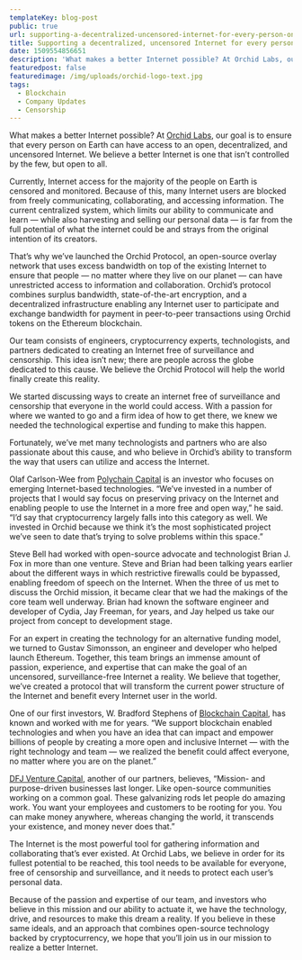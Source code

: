 ```yaml
---
templateKey: blog-post
public: true
url: supporting-a-decentralized-uncensored-internet-for-every-person-on-the-planet
title: Supporting a decentralized, uncensored Internet for every person on the planet
date: 1509554856651
description: 'What makes a better Internet possible? At Orchid Labs, our goal is to ensure that every person on Earth can have access to an open, decentralized, and uncensored Internet.'
featuredpost: false
featuredimage: /img/uploads/orchid-logo-text.jpg
tags:
  - Blockchain
  - Company Updates
  - Censorship
---
```

What makes a better Internet possible? At [Orchid Labs](http://www.orchidprotocol.com/), our goal is to ensure that every person on Earth can have access to an open, decentralized, and uncensored Internet. We believe a better Internet is one that isn’t controlled by the few, but open to all.

Currently, Internet access for the majority of the people on Earth is censored and monitored. Because of this, many Internet users are blocked from freely communicating, collaborating, and accessing information. The current centralized system, which limits our ability to communicate and learn — while also harvesting and selling our personal data — is far from the full potential of what the internet could be and strays from the original intention of its creators.

That’s why we’ve launched the Orchid Protocol, an open-source overlay network that uses excess bandwidth on top of the existing Internet to ensure that people — no matter where they live on our planet — can have unrestricted access to information and collaboration. Orchid’s protocol combines surplus bandwidth, state-of-the-art encryption, and a decentralized infrastructure enabling any Internet user to participate and exchange bandwidth for payment in peer-to-peer transactions using Orchid tokens on the Ethereum blockchain.

Our team consists of engineers, cryptocurrency experts, technologists, and partners dedicated to creating an Internet free of surveillance and censorship. This idea isn’t new; there are people across the globe dedicated to this cause. We believe the Orchid Protocol will help the world finally create this reality.

We started discussing ways to create an internet free of surveillance and censorship that everyone in the world could access. With a passion for where we wanted to go and a firm idea of how to get there, we knew we needed the technological expertise and funding to make this happen.

Fortunately, we’ve met many technologists and partners who are also passionate about this cause, and who believe in Orchid’s ability to transform the way that users can utilize and access the Internet.

Olaf Carlson-Wee from [Polychain Capital](http://polychain.capital/) is an investor who focuses on emerging Internet-based technologies. “We’ve invested in a number of projects that I would say focus on preserving privacy on the Internet and enabling people to use the Internet in a more free and open way,” he said. “I’d say that cryptocurrency largely falls into this category as well. We invested in Orchid because we think it’s the most sophisticated project we’ve seen to date that’s trying to solve problems within this space.”

Steve Bell had worked with open-source advocate and technologist Brian J. Fox in more than one venture. Steve and Brian had been talking years earlier about the different ways in which restrictive firewalls could be bypassed, enabling freedom of speech on the Internet. When the three of us met to discuss the Orchid mission, it became clear that we had the makings of the core team well underway. Brian had known the software engineer and developer of Cydia, Jay Freeman, for years, and Jay helped us take our project from concept to development stage.

For an expert in creating the technology for an alternative funding model, we turned to Gustav Simonsson, an engineer and developer who helped launch Ethereum. Together, this team brings an immense amount of passion, experience, and expertise that can make the goal of an uncensored, surveillance-free Internet a reality. We believe that together, we’ve created a protocol that will transform the current power structure of the Internet and benefit every Internet user in the world.

One of our first investors, W. Bradford Stephens of [Blockchain Capital](http://blockchain.capital/), has known and worked with me for years. “We support blockchain enabled technologies and when you have an idea that can impact and empower billions of people by creating a more open and inclusive Internet — with the right technology and team — we realized the benefit could affect everyone, no matter where you are on the planet.”

[DFJ Venture Capital](https://dfj.com/), another of our partners, believes, “Mission- and purpose-driven businesses last longer. Like open-source communities working on a common goal. These galvanizing rods let people do amazing work. You want your employees and customers to be rooting for you. You can make money anywhere, whereas changing the world, it transcends your existence, and money never does that.”

The Internet is the most powerful tool for gathering information and collaborating that’s ever existed. At Orchid Labs, we believe in order for its fullest potential to be reached, this tool needs to be available for everyone, free of censorship and surveillance, and it needs to protect each user’s personal data.

Because of the passion and expertise of our team, and investors who believe in this mission and our ability to actuate it, we have the technology, drive, and resources to make this dream a reality. If you believe in these same ideals, and an approach that combines open-source technology backed by cryptocurrency, we hope that you’ll join us in our mission to realize a better Internet.